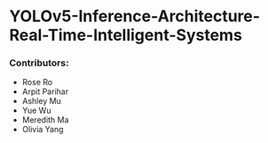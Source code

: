 # YOLOv5-Inference-Architecture-Real-Time-Intelligent-Systems
### Contributors:
- Rose Ro
- Arpit Parihar
- Ashley Mu
- Yue Wu
- Meredith Ma
- Olivia Yang